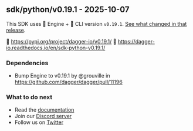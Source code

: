 ## sdk/python/v0.19.1 - 2025-10-07

This SDK uses 🚙 Engine + 🚗 CLI version `v0.19.1`. [See what changed in that release](https://github.com/dagger/dagger/releases/tag/v0.19.1).

🐍 https://pypi.org/project/dagger-io/v0.19.1/
📖 https://dagger-io.readthedocs.io/en/sdk-python-v0.19.1/

### Dependencies
- Bump Engine to v0.19.1 by @grouville in https://github.com/dagger/dagger/pull/11196

### What to do next
- Read the [documentation](https://docs.dagger.io/sdk/python)
- Join our [Discord server](https://discord.gg/dagger-io)
- Follow us on [Twitter](https://twitter.com/dagger_io)
